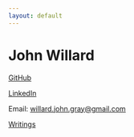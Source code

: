 ```yaml
---
layout: default
---
```


# John Willard

[GitHub](https://github.com/jgwillard)

[LinkedIn](https://www.linkedin.com/in/john-willard-6173b861/)

Email: [willard.john.gray@gmail.com](mailto:willard.john.gray@gmail.com)

[Writings](/writings)
